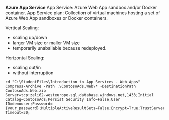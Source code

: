 **Azure App Service**
App Service: Azure Web App sandbox and/or Docker container.
App Service plan: Collection of virtual machines hosting a set of Azure Web App sandboxes or Docker containers.

Vertical Scaling: 
- scaling up/down
- larger VM size or maller VM size
- temporarily unabailable because redeployed.

Horizontal Scaling:
- scaling out/in
- without interruption

```
cd "C:\StudentFiles\Introduction to App Services - Web Apps"
Compress-Archive -Path .\ContosoAds.Web\* -DestinationPath ContosoAds.Web.zip
Server=tcp:zeli62-westeurope-sql.database.windows.net,1433;Initial Catalog=ContosoAds;Persist Security Info=False;User ID=demouser;Password={your_password};MultipleActiveResultSets=False;Encrypt=True;TrustServerCertificate=False;Connection Timeout=30;
```